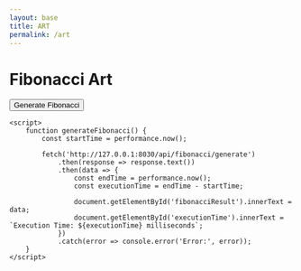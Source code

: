 ```yaml
---
layout: base
title: ART
permalink: /art
---
```

<body>
    <h1>Fibonacci Art</h1>
    <button onclick="generateFibonacci()">Generate Fibonacci</button>
    <p id="fibonacciResult"></p>
    <p id="executionTime"></p>

    <script>
        function generateFibonacci() {
            const startTime = performance.now();

            fetch('http://127.0.0.1:8030/api/fibonacci/generate')
                .then(response => response.text())
                .then(data => {
                    const endTime = performance.now();
                    const executionTime = endTime - startTime;

                    document.getElementById('fibonacciResult').innerText = data;
                    document.getElementById('executionTime').innerText = `Execution Time: ${executionTime} milliseconds`;
                })
                .catch(error => console.error('Error:', error));
        }
    </script>
</body>
</html>